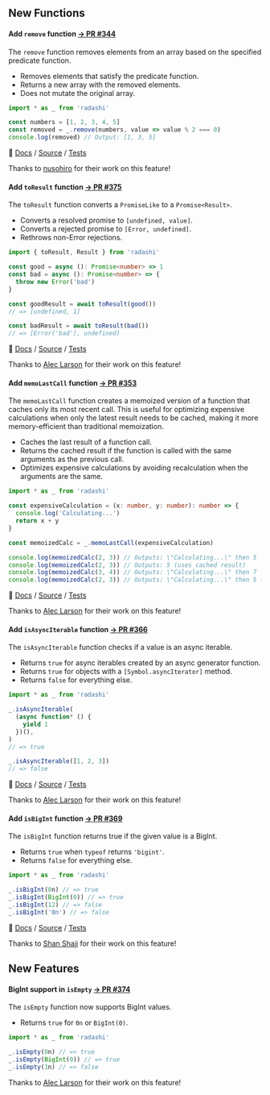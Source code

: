 ## New Functions

#### Add `remove` function [→ PR #344](https://github.com/radashi-org/radashi/pull/344)

The `remove` function removes elements from an array based on the specified predicate function.

- Removes elements that satisfy the predicate function.
- Returns a new array with the removed elements.
- Does not mutate the original array.

```typescript
import * as _ from 'radashi'

const numbers = [1, 2, 3, 4, 5]
const removed = _.remove(numbers, value => value % 2 === 0)
console.log(removed) // Output: [1, 3, 5]
```

🔗 [Docs](https://radashi.js.org/reference/array/remove) / [Source](https://github.com/radashi-org/radashi/blob/main/src/array/remove.ts) / [Tests](https://github.com/radashi-org/radashi/blob/main/tests/array/remove.test.ts)

Thanks to [nusohiro](https://github.com/nusohiro) for their work on this feature!

#### Add `toResult` function [→ PR #375](https://github.com/radashi-org/radashi/pull/375)

The `toResult` function converts a `PromiseLike` to a `Promise<Result>`.

- Converts a resolved promise to `[undefined, value]`.
- Converts a rejected promise to `[Error, undefined]`.
- Rethrows non-Error rejections.

```typescript
import { toResult, Result } from 'radashi'

const good = async (): Promise<number> => 1
const bad = async (): Promise<number> => {
  throw new Error('bad')
}

const goodResult = await toResult(good())
// => [undefined, 1]

const badResult = await toResult(bad())
// => [Error('bad'), undefined]
```

🔗 [Docs](https://radashi.js.org/reference/async/toResult) / [Source](https://github.com/radashi-org/radashi/blob/main/src/async/toResult.ts) / [Tests](https://github.com/radashi-org/radashi/blob/main/tests/async/toResult.test.ts)

Thanks to [Alec Larson](https://github.com/aleclarson) for their work on this feature!

#### Add `memoLastCall` function [→ PR #353](https://github.com/radashi-org/radashi/pull/353)

The `memoLastCall` function creates a memoized version of a function that caches only its most recent call. This is useful for optimizing expensive calculations when only the latest result needs to be cached, making it more memory-efficient than traditional memoization.

- Caches the last result of a function call.
- Returns the cached result if the function is called with the same arguments as the previous call.
- Optimizes expensive calculations by avoiding recalculation when the arguments are the same.

```typescript
import * as _ from 'radashi'

const expensiveCalculation = (x: number, y: number): number => {
  console.log('Calculating...')
  return x + y
}

const memoizedCalc = _.memoLastCall(expensiveCalculation)

console.log(memoizedCalc(2, 3)) // Outputs: \"Calculating...\" then 5
console.log(memoizedCalc(2, 3)) // Outputs: 5 (uses cached result)
console.log(memoizedCalc(3, 4)) // Outputs: \"Calculating...\" then 7
console.log(memoizedCalc(2, 3)) // Outputs: \"Calculating...\" then 5 (previous cache was overwritten)
```

🔗 [Docs](https://radashi.js.org/reference/curry/memoLastCall) / [Source](https://github.com/radashi-org/radashi/blob/main/src/curry/memoLastCall.ts) / [Tests](https://github.com/radashi-org/radashi/blob/main/tests/curry/memoLastCall.test.ts)

Thanks to [Alec Larson](https://github.com/aleclarson) for their work on this feature!

#### Add `isAsyncIterable` function [→ PR #366](https://github.com/radashi-org/radashi/pull/366)

The `isAsyncIterable` function checks if a value is an async iterable.

- Returns `true` for async iterables created by an async generator function.
- Returns `true` for objects with a `[Symbol.asyncIterator]` method.
- Returns `false` for everything else.

```typescript
import * as _ from 'radashi'

_.isAsyncIterable(
  (async function* () {
    yield 1
  })(),
)
// => true

_.isAsyncIterable([1, 2, 3])
// => false
```

🔗 [Docs](https://radashi.js.org/reference/typed/isAsyncIterable) / [Source](https://github.com/radashi-org/radashi/blob/main/src/typed/isAsyncIterable.ts) / [Tests](https://github.com/radashi-org/radashi/blob/main/tests/typed/isAsyncIterable.test.ts)

Thanks to [Alec Larson](https://github.com/aleclarson) for their work on this feature!

#### Add `isBigInt` function [→ PR #369](https://github.com/radashi-org/radashi/pull/369)

The `isBigInt` function returns true if the given value is a BigInt.

- Returns `true` when `typeof` returns `'bigint'`.
- Returns `false` for everything else.

```typescript
import * as _ from 'radashi'

_.isBigInt(0n) // => true
_.isBigInt(BigInt(0)) // => true
_.isBigInt(12) // => false
_.isBigInt('0n') // => false
```

🔗 [Docs](https://radashi.js.org/reference/typed/isBigInt) / [Source](https://github.com/radashi-org/radashi/blob/main/src/typed/isBigInt.ts) / [Tests](https://github.com/radashi-org/radashi/blob/main/tests/typed/isBigInt.test.ts)

Thanks to [Shan Shaji](https://github.com/shan-shaji) for their work on this feature!

## New Features

#### BigInt support in `isEmpty` [→ PR #374](https://github.com/radashi-org/radashi/pull/374)

The `isEmpty` function now supports BigInt values.

- Returns `true` for `0n` or `BigInt(0)`.

```typescript
import * as _ from 'radashi'

_.isEmpty(0n) // => true
_.isEmpty(BigInt(0)) // => true
_.isEmpty(1n) // => false
```

Thanks to [Alec Larson](https://github.com/aleclarson) for their work on this feature!
